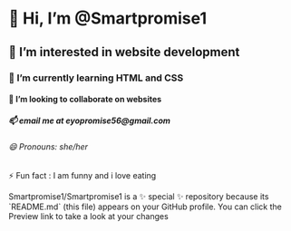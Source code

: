 <!DOCTYPE html>
<html>
  <body>
<h1> 👋 Hi, I’m @Smartpromise1</h1>
<h2>👀 I’m interested in website development</h2> 
<h3>🌱 I’m currently learning HTML and CSS</h3>
<h4>💞️ I’m looking to collaborate on websites</h4>
<h5> 📫 email me at eyopromise56@gmail.com</h5>
<h6>😄 Pronouns: she/her</h6>
<h7> ⚡ Fun fact : I am funny and i love eating</h7>
<p>Smartpromise1/Smartpromise1 is a ✨ special ✨ repository because its `README.md` (this file) appears on your GitHub profile.
You can click the Preview link to take a look at your changes</p>
</body>
</html>
